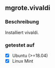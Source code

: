 ## mgrote.vivaldi
### Beschreibung
Installiert vivaldi.


### getestet auf
- [x] Ubuntu (>=18.04)
- [x] Linux Mint
